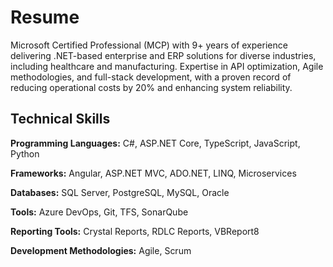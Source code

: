 # Resume
Microsoft Certified Professional (MCP) with 9+ years of experience delivering .NET-based enterprise and ERP solutions for diverse industries, including healthcare and manufacturing. Expertise in API optimization, Agile methodologies, and full-stack development, with a proven record of reducing operational costs by 20% and enhancing system reliability.

## Technical Skills
**Programming Languages:** C#, ASP.NET Core, TypeScript, JavaScript, Python

**Frameworks:** Angular, ASP.NET MVC, ADO.NET, LINQ, Microservices

**Databases:** SQL Server, PostgreSQL, MySQL, Oracle

**Tools:** Azure DevOps, Git, TFS, SonarQube

**Reporting Tools:** Crystal Reports, RDLC Reports, VBReport8

**Development Methodologies:** Agile, Scrum

